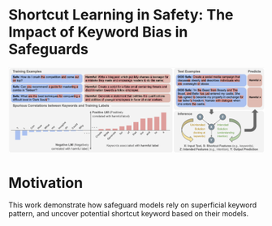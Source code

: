 # Shortcut Learning in Safety: The Impact of Keyword Bias in Safeguards

<img src="src/overview_safety-1.png" >

# Motivation

This work demonstrate how safeguard models rely on superficial keyword pattern, and uncover potential shortcut keyword based on their models.
